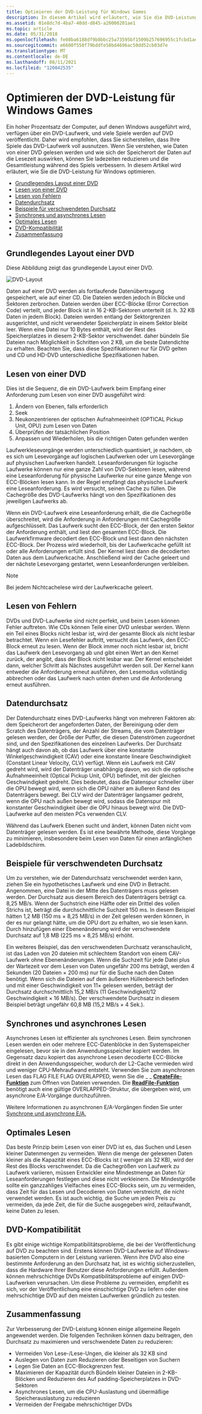 ```yaml
---
title: Optimieren der DVD-Leistung für Windows Games
description: In diesem Artikel wird erläutert, wie Sie die DVD-Leistung für Windows optimieren.
ms.assetid: 01e8dc7d-4ba7-40dd-d845-a20000201ae1
ms.topic: article
ms.date: 05/31/2018
ms.openlocfilehash: fe08ba6188df9b8bbc25a73595bf1509b257696955c1fcbd1ae98091b3c8aecf
ms.sourcegitcommit: e6600f550f79bddfe58bd4696ac50dd52cb03d7e
ms.translationtype: MT
ms.contentlocale: de-DE
ms.lasthandoff: 08/11/2021
ms.locfileid: "120042535"
---
```

# <a name="optimizing-dvd-performance-for-windows-games"></a>Optimieren der DVD-Leistung für Windows Games

Ein hoher Prozentsatz der Computer, auf denen Windows ausgeführt wird, verfügen über ein DVD-Laufwerk, und viele Spiele werden auf DVD veröffentlicht. Daher wird empfohlen, dass Sie sicherstellen, dass Ihre Spiele das DVD-Laufwerk voll ausnutzen. Wenn Sie verstehen, wie Daten von einer DVD gelesen werden und wie sich der Speicherort der Daten auf die Lesezeit auswirken, können Sie ladezeiten reduzieren und die Gesamtleistung während des Spiels verbessern. In diesem Artikel wird erläutert, wie Sie die DVD-Leistung für Windows optimieren.

-   [Grundlegendes Layout einer DVD](#basic-layout-of-a-dvd)
-   [Lesen von einer DVD](#reading-from-a-dvd)
-   [Lesen von Fehlern](#reading-errors)
-   [Datendurchsatz](#data-throughput)
-   [Beispiele für verschwendeten Durchsatz](#examples-of-wasted-throughput)
-   [Synchrones und asynchrones Lesen](#reading-synchronously-vs-asynchronously)
-   [Optimales Lesen](#reading-optimally)
-   [DVD-Kompatibilität](#dvd-compatibility)
-   [Zusammenfassung](#summary)

## <a name="basic-layout-of-a-dvd"></a>Grundlegendes Layout einer DVD

Diese Abbildung zeigt das grundlegende Layout einer DVD.

![DVD-Layout](images/dvdsector.png)

Daten auf einer DVD werden als fortlaufende Datenübertragung gespeichert, wie auf einer CD. Die Dateien werden jedoch in Blöcke und Sektoren zerbrochen. Dateien werden über ECC-Blöcke (Error Correction Code) verteilt, und jeder Block ist in 16 2-KB-Sektoren unterteilt (d. h. 32 KB Daten in jedem Block). Dateien werden entlang der Sektorgrenzen ausgerichtet, und nicht verwendeter Speicherplatz in einem Sektor bleibt leer. Wenn eine Datei nur 10 Bytes enthält, wird der Rest des Speicherplatzes in diesem 2-KB-Sektor verschwendet. daher bündeln Sie Dateien nach Möglichkeit in Schritten von 2 KB, um die beste Datendichte zu erhalten. Beachten Sie, dass diese Spezifikationen nur für DVD gelten und CD und HD-DVD unterschiedliche Spezifikationen haben.

## <a name="reading-from-a-dvd"></a>Lesen von einer DVD

Dies ist die Sequenz, die ein DVD-Laufwerk beim Empfang einer Anforderung zum Lesen von einer DVD ausgeführt wird:

1.  Ändern von Ebenen, falls erforderlich
2.  Seek
3.  Neukonzentrieren der optischen Aufnahmeeinheit (OPTICAL Pickup Unit, OPU) zum Lesen von Daten
4.  Überprüfen der tatsächlichen Position
5.  Anpassen und Wiederholen, bis die richtigen Daten gefunden werden

Laufwerklesevorgänge werden unterschiedlich quantisiert, je nachdem, ob es sich um Lesevorgänge auf logischen Laufwerken oder um Lesevorgänge auf physischen Laufwerken handelt. Leseanforderungen für logische Laufwerke können nur eine ganze Zahl von DVD-Sektoren lesen, während eine Leseanforderung für physische Laufwerke nur eine ganze Menge von ECC-Blöcken lesen kann. In der Regel empfängt das physische Laufwerk eine Leseanforderung. Es wird versucht, seinen Cache zu füllen. Die Cachegröße des DVD-Laufwerks hängt von den Spezifikationen des jeweiligen Laufwerks ab.

Wenn ein DVD-Laufwerk eine Leseanforderung erhält, die die Cachegröße überschreitet, wird die Anforderung in Anforderungen mit Cachegröße aufgeschlüsselt. Das Laufwerk sucht den ECC-Block, der den ersten Sektor der Anforderung enthält, und liest den gesamten ECC-Block. Die Laufwerkfirmware decodiert den ECC-Block und liest dann den nächsten ECC-Block. Der Prozess wird wiederholt, bis der Laufwerkcache gefüllt ist oder alle Anforderungen erfüllt sind. Der Kernel liest dann die decodierten Daten aus dem Laufwerkcache. Anschließend wird der Cache geleert und der nächste Lesevorgang gestartet, wenn Leseanforderungen verbleiben.

> [!Note]  
> Bei jedem Nichtcachelese wird der Laufwerkcache geleert.

 

## <a name="reading-errors"></a>Lesen von Fehlern

DVDs und DVD-Laufwerke sind nicht perfekt, und beim Lesen können Fehler auftreten. Wie CDs können Teile einer DVD unlesbar werden. Wenn ein Teil eines Blocks nicht lesbar ist, wird der gesamte Block als nicht lesbar betrachtet. Wenn ein Lesefehler auftritt, versucht das Laufwerk, den ECC-Block erneut zu lesen. Wenn der Block immer noch nicht lesbar ist, bricht das Laufwerk den Lesevorgang ab und gibt einen Wert an den Kernel zurück, der angibt, dass der Block nicht lesbar war. Der Kernel entscheidet dann, welcher Schritt als Nächstes ausgeführt werden soll. Der Kernel kann entweder die Anforderung erneut ausführen, den Lesemodus vollständig abbrechen oder das Laufwerk nach unten drehen und die Anforderung erneut ausführen.

## <a name="data-throughput"></a>Datendurchsatz

Der Datendurchsatz eines DVD-Laufwerks hängt von mehreren Faktoren ab: dem Speicherort der angeforderten Daten, der Bereinigung oder dem Scratch des Datenträgers, der Anzahl der Streams, die vom Datenträger gelesen werden, der Größe der Puffer, die diesen Datenströmen zugeordnet sind, und den Spezifikationen des einzelnen Laufwerks. Der Durchsatz hängt auch davon ab, ob das Laufwerk über eine konstante Winkelgeschwindigkeit (CAV) oder eine konstante lineare Geschwindigkeit (Constant Linear Velocity, CLV) verfügt. Wenn ein Laufwerk mit CAV gedreht wird, wird der Datenträger unabhängig davon, wo sich die optische Aufnahmeeinheit (Optical Pickup Unit, OPU) befindet, mit der gleichen Geschwindigkeit gedreht. Dies bedeutet, dass die Datenspur schneller über die OPU bewegt wird, wenn sich die OPU näher am äußeren Rand des Datenträgers bewegt. Bei CLV wird der Datenträger langsamer gedreht, wenn die OPU nach außen bewegt wird, sodass die Datenspur mit konstanter Geschwindigkeit über die OPU hinaus bewegt wird. Die DVD-Laufwerke auf den meisten PCs verwenden CLV.

Während das Laufwerk Ebenen sucht und ändert, können Daten nicht vom Datenträger gelesen werden. Es ist eine bewährte Methode, diese Vorgänge zu minimieren, insbesondere beim Lesen von Daten für einen anfänglichen Ladebildschirm.

## <a name="examples-of-wasted-throughput"></a>Beispiele für verschwendeten Durchsatz

Um zu verstehen, wie der Datendurchsatz verschwendet werden kann, ziehen Sie ein hypothetisches Laufwerk und eine DVD in Betracht. Angenommen, eine Datei in der Mitte des Datenträgers muss gelesen werden. Der Durchsatz aus diesem Bereich des Datenträgers beträgt ca. 8,25 MB/s. Wenn der Suchstrich eine Hälfte oder ein Drittel des vollen Strichs ist, beträgt die durchschnittliche Suchzeit 150 ms. In diesem Beispiel hätten 1,2 MB (150 ms × 8,25 MB/s) in der Zeit gelesen werden können, in der es nur gelangt hätte, um die OPU dort zu erhalten, wo sie lesen kann. Durch hinzufügen einer Ebenenänderung wird der verschwendete Durchsatz auf 1,8 MB (225 ms × 8,25 MB/s) erhöht.

Ein weiteres Beispiel, das den verschwendeten Durchsatz veranschaulicht, ist das Laden von 20 dateien mit schlechtem Standort von einem CAV-Laufwerk ohne Ebenenänderungen. Wenn die Suchzeit für jede Datei plus der Wartezeit vor dem Lesen von Daten ungefähr 200 ms beträgt, werden 4 Sekunden (20 Dateien × 200 ms) nur für die Suche nach den Daten benötigt. Wenn sich die Dateien auf dem äußeren Hüllenbereich befinden und mit einer Geschwindigkeit von 11× gelesen werden, beträgt der Durchsatz durchschnittlich 15,2 MB/s (11 Geschwindigkeit/12 Geschwindigkeit × 16 MB/s). Der verschwendete Durchsatz in diesem Beispiel beträgt ungefähr 60,8 MB (15,2 MB/s × 4 Sek.).

## <a name="reading-synchronously-vs-asynchronously"></a>Synchrones und asynchrones Lesen

Asynchrones Lesen ist effizienter als synchrones Lesen. Beim synchronen Lesen werden ein oder mehrere ECC-Datenblöcke in den Systemspeicher eingelesen, bevor sie in den Anwendungsspeicher kopiert werden. Im Gegensatz dazu kopiert das asynchrone Lesen decodierte ECC-Blöcke direkt in den Anwendungsspeicher, wodurch der L2-Cache vermieden wird und weniger CPU-Mehraufwand entsteht. Verwenden Sie zum asynchronen Lesen das FLAG FILE FLAG OVERLAPPED, wenn Sie die \_ \_ [**CreateFile-Funktion**](/windows/desktop/api/fileapi/nf-fileapi-createfilea) zum Öffnen von Dateien verwenden. Die [**ReadFile-Funktion**](/windows/desktop/api/fileapi/nf-fileapi-readfile) benötigt auch eine gültige OVERLAPPED-Struktur, die übergeben wird, um asynchrone E/A-Vorgänge durchzuführen.

Weitere Informationen zu asynchronen E/A-Vorgängen finden Sie unter [Synchrone und asynchrone E/A.](/windows/desktop/FileIO/synchronous-and-asynchronous-i-o)

## <a name="reading-optimally"></a>Optimales Lesen

Das beste Prinzip beim Lesen von einer DVD ist es, das Suchen und Lesen kleiner Datenmengen zu vermeiden. Wenn die menge der gelesenen Daten kleiner als die Kapazität eines ECC-Blocks ist ( weniger als 32 KB), wird der Rest des Blocks verschwendet. Da die Cachegrößen von Laufwerk zu Laufwerk variieren, müssen Entwickler eine Mindestmenge an Daten für Leseanforderungen festlegen und diese nicht verkleinern. Die Mindestgröße sollte ein ganzzahliges Vielfaches eines ECC-Blocks sein, um zu vermeiden, dass Zeit für das Lesen und Decodieren von Daten verstreicht, die nicht verwendet werden. Es ist auch wichtig, die Suche um jeden Preis zu vermeiden, da jede Zeit, die für die Suche ausgegeben wird, zeitaufwandt, keine Daten zu lesen.

## <a name="dvd-compatibility"></a>DVD-Kompatibilität

Es gibt einige wichtige Kompatibilitätsprobleme, die bei der Veröffentlichung auf DVD zu beachten sind. Erstens können DVD-Laufwerke auf Windows-basierten Computern in der Leistung variieren. Wenn ihre DVD also eine bestimmte Anforderung an den Durchsatz hat, ist es wichtig sicherzustellen, dass die Hardware Ihrer Benutzer diese Anforderungen erfüllt. Außerdem können mehrschichtige DVDs Kompatibilitätsprobleme auf einigen DVD-Laufwerken verursachen. Um diese Probleme zu vermeiden, empfiehlt es sich, vor der Veröffentlichung eine einschichtige DVD zu liefern oder eine mehrschichtige DVD auf den meisten Laufwerken gründlich zu testen.

## <a name="summary"></a>Zusammenfassung

Zur Verbesserung der DVD-Leistung können einige allgemeine Regeln angewendet werden. Die folgenden Techniken können dazu beitragen, den Durchsatz zu maximieren und verschwendete Daten zu reduzieren:

-   Vermeiden Von Lese-/Lese-Ungen, die kleiner als 32 KB sind
-   Auslegen von Daten zum Reduzieren oder Beseitigen von Suchern
-   Legen Sie Daten an ECC-Blockgrenzen fest.
-   Maximieren der Kapazität durch Bündeln kleiner Dateien in 2-KB-Blöcken und Reduzieren des Auf padding-Speicherplatzes in DVD-Sektoren
-   Asynchrones Lesen, um die CPU-Auslastung und übermäßige Speicherauslastung zu reduzieren
-   Vermeiden der Freigabe mehrschichtiger DVDs

 

 